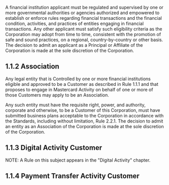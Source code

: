 A financial institution applicant must be regulated and supervised by one or more governmental authorities or agencies authorized and empowered to establish or enforce rules regarding financial transactions and the financial condition, activities, and practices of entities engaging in financial transactions. Any other applicant must satisfy such eligibility criteria as the Corporation may adopt from time to time, consistent with the promotion of safe and sound practices, on a regional, country-by-country or other basis. The decision to admit an applicant as a Principal or Affiliate of the Corporation is made at the sole discretion of the Corporation.

## **1.1.2 Association**

Any legal entity that is Controlled by one or more financial institutions eligible and approved to be a Customer as described in Rule 1.1.1 and that proposes to engage in Mastercard Activity on behalf of one or more of those Customers may apply to be an Association.

Any such entity must have the requisite right, power, and authority, corporate and otherwise, to be a Customer of this Corporation, must have submitted business plans acceptable to the Corporation in accordance with the Standards, including without limitation, Rule 2.2.1. The decision to admit an entity as an Association of the Corporation is made at the sole discretion of the Corporation.

## **1.1.3 Digital Activity Customer**

NOTE: A Rule on this subject appears in the "Digital Activity" chapter.

## **1.1.4 Payment Transfer Activity Customer**